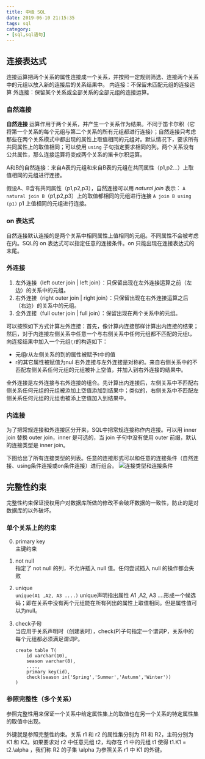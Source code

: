```yaml
---
title: 中级 SQL
date: 2019-06-10 21:15:35
tags: sql   
category: 
- [sql,sql语句]
---
```


## 连接表达式
连接运算把两个关系的属性连接成一个关系，并按照一定规则筛选、连接两个关系中的元组以放入新的连接后的关系结果中。
内连接：不保留未匹配元组的连接运算
外连接：保留某个关系或全部关系的全部元组的连接运算。

### 自然连接

**自然连接** 运算作用于两个关系，并产生一个关系作为结果。不同于笛卡尔积（它将第一个关系的每个元组与第二个关系的所有元组都进行连接）；自然连接只考虑那些在两个关系模式中都出现的属性上取值相同的元组对。默认情况下，要求所有共同属性上的取值相同；可以使用 `using` 子句指定要求相同的列。两个关系没有公共属性，那么连接运算将变成两个关系的笛卡尔积运算。

A和B的自然连接：来自A表的元组和来自B表的元组在共同属性（p1,p2...）上取值相同的元组进行连接。

假设A、B含有共同属性（p1,p2,p3），自然连接可以用 *natural join* 表示： 
`A natural join B`（p1,p2,p3）上的取值都相同的元组进行连接
`A join B using (p1)` p1 上值相同的元组进行连接。

### on 表达式
自然连接默认连接的是两个关系中相同属性上值相同的元组。不同属性不会被考虑在内。SQL的 on 表达式可以指定任意的连接条件。on 只能出现在连接表达式的末尾。

### 外连接

1. 左外连接（left outer join | left join）：只保留出现在左外连接运算之前（左边）的关系中的元组。
2. 右外连接（right outer join | right join）：只保留出现在右外连接运算之后（右边）的关系中的元组。
3. 全外连接（full outer join | full join）：保留出现在两个关系中的元组。

可以按照如下方式计算左外连接：首先，像计算内连接那样计算出内连接的结果；然后，对于内连接左侧关系中任意一个与右侧关系中任何元组都不匹配的元组t，向连接结果中加入一个元组r,r的构造如下：
+ 元组r从左侧关系的到的属性被赋予t中的值
+ r的其它属性被赋值为nul
右外连接与左外连接是对称的。来自右侧关系中的不匹配左侧关系任何元组的元组被补上空值，并加入到右外连接的结果中。

全外连接是左外连接与右外连接的组合。先计算出内连接后，左侧关系中不匹配右侧关系任何元组的元组被添加上空值添加到结果中；类似的，右侧关系中不匹配左侧关系任何元组的元组也被添上空值加入到结果中。

### 内连接
为了把常规连接和外连接区分开来，SQL中把常规连接称作内连接。可以用 inner join 替换 outer join，inner 是可选的，当 join 子句中没有使用 outer 前缀，默认的连接类型是 inner join。

下图给出了所有连接类型的列表。任意的连接形式可以和任意的连接条件（自然连接、using条件连接或on条件连接）进行组合。
![连接类型和连接条件](/pics/join.jpg)

## 完整性约束
完整性约束保证授权用户对数据库所做的修改不会破坏数据的一致性，防止的是对数据库的以外破坏。

### 单个关系上的约束
0. primary key  
   主键约束

1. not null  
指定了 not null 的列，不允许插入 null 值。任何尝试插入 null 的操作都会失败

2. unique  
`unique(A1 ,A2, A3 ....)`
unique声明指出属性 A1 ,A2, A3 ....形成一个候选码；即在关系中没有两个元组能在所有列出的属性上取值相同。但是属性值可以为null。

3. check子句  
当应用于关系声明时（创建表时），check(P)子句指定一个谓词P，关系中的每个元组都必须满足谓词P。
    ```
    create table T(
        id varchar(10),
        season varchar(8),
        ....,
        primary key(id),
        check(season in('Spring','Summer','Autumn','Winter'))
    )
    ```
### 参照完整性（多个关系）
参照完整性用来保证一个关系中给定属性集上的取值也在另一个关系的特定属性集的取值中出现。

外键就是参照完整性约束。关系 r1 和 r2 的属性集分别为 R1 和 R2，主码分别为 K1 和 K2。如果要求对 r2 中任意元组 t2，均存在 r1 中的元组 t1 使得 t1.K1 = t2.\alpha ，我们称 R2 的子集 \alpha 为参照关系 r1 中 K1 的外键。
